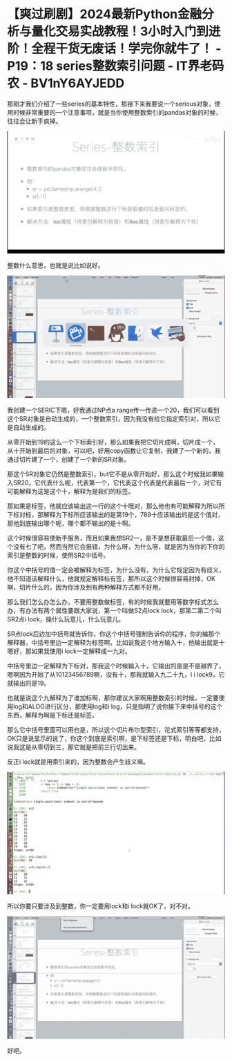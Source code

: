 # 【爽过刷剧】2024最新Python金融分析与量化交易实战教程！3小时入门到进阶！全程干货无废话！学完你就牛了！ - P19：18 series整数索引问题 - IT界老码农 - BV1nY6AYJEDD

那刚才我们介绍了一些series的基本特性，那接下来我要说一个serious对象，使用时候非常重要的一个注意事项，就是当你使用整数索引的pandas对象的时候，往往会让新手疯掉。



![](img/9fe283299818f925e29760ed6a83420a_1.png)

整数什么意思，也就是说比如说好。

![](img/9fe283299818f925e29760ed6a83420a_3.png)

我创建一个SERIC下嗯，好我通过NP点a range传一传递一个20，我们可以看到这个SR对象是自动生成的，一个整数索引，因为我没有给它指定索引对，所以它是自动生成的。

从零开始到19的这么一个下标索引好，那么如果我把它切片成啊，切片成一个，从十开始到最后的对象，可以吧，好用copy函数让它复制，我建了一个新的，我通过切片建了一个，创建了一个新的SR对象。

那这个SR对象它仍然是整数索引，but它不是从零开始好，那么这个时候我如果输入SR20，它代表什么呢，代表第一个，它代表这个代表是代表最后一个，对它有可能解释为这是这个十，解释为是我们的标签。

那如果是标签，他就应该输出这一行的这个十哦对，那么他也有可能解释为所以所下标对标，那解释为下标所应该输出的是第19个，789十应该输出的是这个值对，那他到底输出哪个呢，哪个都不输出的是十啊。

这个时候很容易使新手服务，而且如果我想SR2一，是不是想获取最后一个值，这个没有七了吧，然而当然它会报错，为什么呀，为什么呀，就是因为当你的下你的索引是整数的时候，使用SR2中括号。

你这个中括号的值一定会被解释为标签，为什么没有，为什么它规定因为有歧义，他不知道该解释什么，他就规定解释标有签，那所以这个时候很容易封掉，OK啊，切片什么的，因为你涉及到有两种解释方式都不好用。

那么我们怎么办怎么办，不要用整数做标签，有的时候我就要用等数字标式怎么办，有办法有两个属性要跟大家说，第一个叫做S2点lock lock，那第二第二个叫SR2点i lock，操什么玩意儿，什么玩意儿。

SR点lock后边加中括号就告诉你，你这个中括号强制告诉你的程序，你的编那个解释器，中括号里边一定解释为标签啊，比如说我这个地方输入十，他输出就是十嗯好，那如果我使用i lock一定解释成一九对。

中括号里边一定解释为下标对，那我这个时候输入十，它输出的是是不是越界了，嗯啊因为开始了从10123456789啊，没有十，那我就输入九二十九，I i lock9，它就输出的是19。

也就是说这个九解释为了谁加标啊，那你建议大家啊用整数索引的时候，一定要使用log和ALOG进行区分，那使用log和i log，只是指明了说你接下来中括号的这个东西，解释为啊是下标还是标签。

那么它中括号里面可以用也是，所以这个切片布尔型索引，花式索引等等都支持，OK只是说显示的说了，你这个到底是索引啊，是下标签还是下标，明白吧，比如说我这是从零切到三，那它就是把前三行切出来。

反正i lock就是用索引来的，因为整数会产生歧义嘛。

![](img/9fe283299818f925e29760ed6a83420a_5.png)

所以你要只要涉及到整数，你一定要用lock和i lock就OK了，对不对。

![](img/9fe283299818f925e29760ed6a83420a_7.png)

好吧。